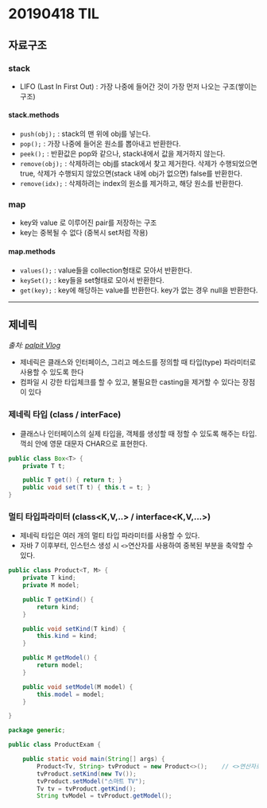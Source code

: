 # 20190418 TIL

## 자료구조

### stack

- LIFO (Last In First Out) : 가장 나중에 들어간 것이 가장 먼저 나오는 구조(쌓이는 구조)

#### stack.methods

- `push(obj);` : stack의 맨 위에 obj를 넣는다.
- `pop();` : 가장 나중에 들어온 원소를 뽑아내고 반환한다.
- `peek();` : 반환값은 pop와 같으나, stack내에서 값을 제거하지 않는다.
- `remove(obj);` : 삭제하려는 obj를 stack에서 찾고 제거한다. 삭제가 수행되었으면 true, 삭제가 수행되지 않았으면(stack 내에 obj가 없으면) false를 반환한다.
- `remove(idx);` :  삭제하려는 index의 원소를 제거하고, 해당 원소를 반환한다.

### map

- key와 value 로 이루어진 pair를 저장하는 구조
- key는 중복될 수 없다 (중복시 set처럼 작용)

#### map.methods

- `values();` : value들을 collection형태로 모아서 반환한다.
- `keySet();` : key들을 set형태로 모아서 반환한다.
- `get(key);` : key에 해당하는 value를 반환한다. key가 없는 경우 null을 반환한다.

---

## 제네릭

_출처: [palpit Vlog](https://palpit.tistory.com/664)_

- 제네릭은 클래스와 인터페이스, 그리고 메소드를 정의할 때 타입(type) 파라미터로 사용할 수 있도록 한다
- 컴파일 시 강한 타입체크를 할 수 있고, 불필요한 casting을 제거할 수 있다는 장점이 있다

### 제네릭 타입 (class<T> / interFace<T>)

- 클래스나 인터페이스의 실제 타입을, 객체를 생성할 때 정할 수 있도록 해주는 타입. 꺽쇠 안에 영문 대문자 CHAR으로 표현한다.

```java
public class Box<T> {
    private T t;

    public T get() { return t; }
    public void set(T t) { this.t = t; }
}
```

### 멀티 타입파라미터 (class<K,V,..> / interface<K,V,...>)

- 제네릭 타입은 여러 개의 멀티 타입 파라미터를 사용할 수 있다.
- 자바 7 이후부터, 인스턴스 생성 시 `<>`연산자를 사용하여 중복된 부분을 축약할 수 있다.

```java
public class Product<T, M> {
    private T kind;
    private M model;

    public T getKind() {
        return kind;
    }

    public void setKind(T kind) {
        this.kind = kind;
    }

    public M getModel() {
        return model;
    }

    public void setModel(M model) {
        this.model = model;
    }

}
```

```java
package generic;

public class ProductExam {

    public static void main(String[] args) {
        Product<Tv, String> tvProduct = new Product<>();    // <>연산자로 축약 가능
        tvProduct.setKind(new Tv());
        tvProduct.setModel("스마트 TV");
        Tv tv = tvProduct.getKind();
        String tvModel = tvProduct.getModel();
```
